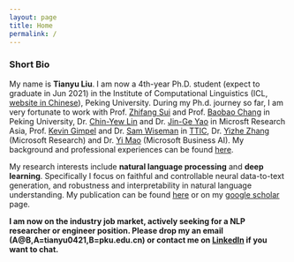 ```yaml
---
layout: page
title: Home
permalink: /
---
```

### Short Bio 
My name is **Tianyu Liu**. I am now a 4th-year Ph.D. student (expect to graduate in Jun 2021) in the Institute of Computational Linguistics (ICL, [website in Chinese](http://icl.pku.edu.cn/)), Peking University. During my Ph.d. journey so far, I am very fortunate to work with Prof. [Zhifang Sui](https://icl.pku.edu.cn/cy/szf/ywb/index.htm) and Prof. [Baobao Chang](https://eecs.pku.edu.cn/info/1501/6756.htm) in Peking University, Dr. [Chin-Yew Lin](https://www.microsoft.com/en-us/research/people/cyl/) and Dr. [Jin-Ge Yao](https://www.semanticscholar.org/author/Jin-Ge-Yao/145949061) in Microsft Research Asia, Prof. [Kevin Gimpel](https://ttic.uchicago.edu/~kgimpel/) and Dr. [Sam Wiseman](https://swiseman.github.io/) in [TTIC](https://www.ttic.edu/), Dr. [Yizhe Zhang](https://dreasysnail.github.io/) (Microsoft Research) and Dr. [Yi Mao](https://www.microsoft.com/en-us/research/people/maoyi/) (Microsoft Business AI). My background and professional experiences can be found [here](/about).

My research interests include **natural language processing** and **deep learning**. Specifically I focus on faithful and controllable neural data-to-text generation, and robustness and interpretability in natural language understanding. 
My publication can be found [here](/publications) or on my [google scholar](https://scholar.google.com/citations?user=6hHbBwwAAAAJ) page.

**I am now on the industry job market, actively seeking for a NLP researcher or engineer position. Please drop my an email (A@B,A=tianyu0421,B=pku.edu.cn) or contact me on [LinkedIn](https://www.linkedin.com/in/tianyu-liu-28013a142/) if you want to chat.**

